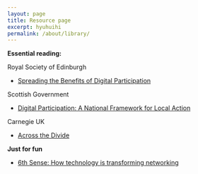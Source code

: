 ```yaml
---
layout: page
title: Resource page
excerpt: hyuhuihi
permalink: /about/library/
---
```



**Essential reading:** 


Royal Society of Edinburgh

- [Spreading the Benefits of Digital Participation](https://www.royalsoced.org.uk/1136_FinalReport.html)


Scottish Government

- [Digital Participation: A National Framework for Local Action](http://www.gov.scot/Publications/2014/04/6821/downloads)

Carnegie UK

- [Across the Divide](http://www.carnegieuktrust.org.uk/publications/2013/across-the-divide---full-report)




**Just for fun**

- [6th Sense: How technology is transforming networking](http://www.bookofthefuture.co.uk/2015/06/6th-sense-how-technology-is-transforming-networking/) 



